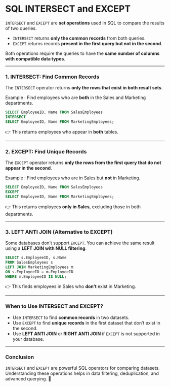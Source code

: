 # SQL INTERSECT and EXCEPT

`INTERSECT` and `EXCEPT` are **set operations** used in SQL to compare the results of two queries.

- `INTERSECT` returns **only the common records** from both queries.
- `EXCEPT` returns records **present in the first query but not in the second**.

Both operations require the queries to have the **same number of columns with compatible data types**.

---

### 1. INTERSECT: Find Common Records
The `INTERSECT` operator returns **only the rows that exist in both result sets**.

Example : Find employees who are **both** in the Sales and Marketing departments.

```sql
SELECT EmployeeID, Name FROM SalesEmployees
INTERSECT
SELECT EmployeeID, Name FROM MarketingEmployees;
```

👉 This returns employees who appear in **both** tables.

---

### 2. EXCEPT: Find Unique Records
The `EXCEPT` operator returns **only the rows from the first query that do not appear in the second**.

Example : Find employees who are in Sales but **not** in Marketing.

```sql
SELECT EmployeeID, Name FROM SalesEmployees
EXCEPT
SELECT EmployeeID, Name FROM MarketingEmployees;
```

👉 This returns employees **only in Sales**, excluding those in both departments.

---

### 3. LEFT ANTI JOIN (Alternative to EXCEPT)
Some databases don’t support `EXCEPT`. You can achieve the same result using a **LEFT JOIN with NULL filtering**.

```sql
SELECT s.EmployeeID, s.Name 
FROM SalesEmployees s
LEFT JOIN MarketingEmployees m
ON s.EmployeeID = m.EmployeeID
WHERE m.EmployeeID IS NULL;
```

👉 This finds employees in Sales who **don’t** exist in Marketing.


---

### When to Use INTERSECT and EXCEPT?
- Use `INTERSECT` to find **common records** in two datasets.
- Use `EXCEPT` to find **unique records** in the first dataset that don’t exist in the second.
- Use **LEFT ANTI JOIN** or **RIGHT ANTI JOIN** if `EXCEPT` is not supported in your database.

---

### Conclusion
`INTERSECT` and `EXCEPT` are powerful SQL operators for comparing datasets. Understanding these operations helps in data filtering, deduplication, and advanced querying. 🚀
